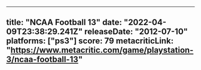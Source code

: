 
---
title: "NCAA Football 13"
date: "2022-04-09T23:38:29.241Z"
releaseDate: "2012-07-10"
platforms: ["ps3"]
score: 79
metacriticLink: "https://www.metacritic.com/game/playstation-3/ncaa-football-13"
---
